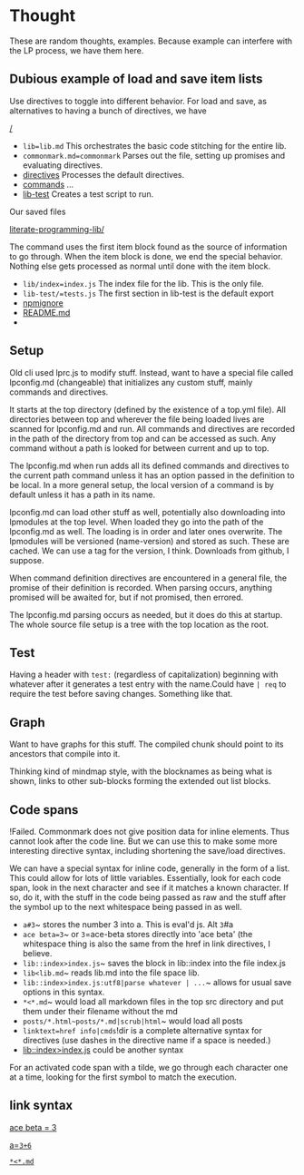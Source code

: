 # Thought

These are random thoughts, examples. Because example can interfere with the LP
process, we have them here. 


## Dubious example of load and save item lists

Use directives to toggle into different behavior. For load and save, as
alternatives to having a bunch of directives, we have

[/](src "iload:")
* `lib=lib.md` This orchestrates the basic code stitching for the entire lib. 
* `commonmark.md=commonmark`  Parses out the file, setting up promises
  and evaluating directives. 
* [directives](directives.md "load:") Processes the default directives. 
* [commands](commands.md "load:")
...
* [lib-test](lib-test.md "load:") Creates a test script to run. 

Our saved files

[literate-programming-lib/](. "isave:")

The command uses the first item block found as the source of information to go
through. When the item block is done, we end the special behavior. Nothing
else gets processed as normal until done with the item block.

* `lib/index=index.js` The index file for the lib. This is the only file. 
*  `lib-test/=tests.js` The first section in lib-test is the default export
* [npmignore]()
* [README.md]() 
* [](# "cd:save")

## Setup

Old cli used lprc.js to modify stuff. Instead, want to have a special file
called lpconfig.md (changeable) that initializes any custom stuff, mainly
commands and directives. 

It starts at the top directory (defined by the existence of a top.yml file).
All directories between top and wherever the file being loaded lives are
scanned for lpconfig.md and run. All commands and directives are recorded in
the path of the directory from top and can be accessed as such. Any command
without a path is looked for between current and up to top. 

The lpconfig.md when run adds all its defined commands and directives to the
current path command unless it has an option passed in the definition to be
local. In a more general setup, the local version of a command is by default
unless it has a path in its name. 

lpconfig.md can load other stuff as well, potentially also downloading into
lpmodules at the top level. When loaded they go into the path of the
lpconfig.md as well. The loading is in order and later ones overwrite. The
lpmodules will be versioned (name-version) and stored as such. These are
cached. We can use a tag for the version, I think. Downloads from github, I
suppose. 

When command definition directives are encountered in a general file, the promise of their definition is recorded.
When parsing occurs, anything promised will be awaited for, but if not
promised, then errored. 

The lpconfig.md parsing occurs as needed, but it does do this at startup. The
whole source file setup is a tree with the top location as the root. 

## Test

Having a header with `test:` (regardless of capitalization) beginning with
whatever after it generates a test entry with the name.Could have `| req` to
require the test before saving changes. Something like that. 

## Graph

Want to have graphs for this stuff. The compiled chunk should point to its
ancestors that compile into it. 

Thinking kind of mindmap style, with the blocknames as being what is shown,
links to other sub-blocks forming the extended out list blocks.  


## Code spans

!Failed.  Commonmark does not give position data for inline elements. Thus
cannot look after the code line. But we can use this to make some more
interesting directive syntax, including shortening the save/load directives. 

We can have a special syntax for inline code, generally in the form of a list.
This could allow for lots of little variables. Essentially, look for each code
span, look in the next character and see if it matches a known character. If so, do
it, with the stuff in the code being passed as raw and the stuff after the
symbol up to the next whitespace being passed in as well. 

* `a#3`~  stores the number 3 into a. This is eval'd js. Alt `3`#a
* `ace beta=3`~ or  `3`=ace-beta stores directly into 'ace beta' (the
  whitespace thing is also the same from the href in link directives, I
  believe. 
* `lib::index>index.js`~ saves the block in lib::index into the file index.js
* `lib<lib.md`~ reads lib.md into the file space lib.
* `lib::index>index.js:utf8|parse whatever | ...`~ allows for usual save
  options in this syntax. 
* `*<*.md`~ would load all markdown files in the top src directory and put
  them under their filename without the md
* `posts/*.html~posts/*.md|scrub|html`~ would load all posts
* `linktext=href info|cmds`!dir is a complete alternative syntax for
  directives (use dashes in the directive name if a space is needed.)
* [lib::index>index.js](~) could be another syntax

For an activated code span with a tilde, we go through each character one at a
time, looking for the first symbol to match the execution.  


## link syntax

[ace beta = 3](~)

[a=`3+6`](~)

[`*<*.md`](~ ":|whatever...")
 

